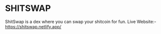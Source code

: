 # SHITSWAP

ShitSwap is a dex where you can swap your shitcoin for fun.
Live Website:- https://shitswap.netlify.app/

